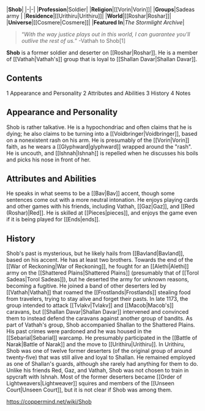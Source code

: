 |**Shob**|
|-|-|
|**Profession**|Soldier|
|**Religion**|[[Vorin\|Vorin]]|
|**Groups**|Sadeas army |
|**Residence**|[[Urithiru\|Urithiru]]|
|**World**|[[Roshar\|Roshar]]|
|**Universe**|[[Cosmere\|Cosmere]]|
|**Featured In**|*The Stormlight Archive*|

>“*With the way justice plays out in this world, I can guarantee you'll outlive the rest of us.*”
\-Vathah to Shob[1]


**Shob** is a former soldier and deserter on [[Roshar\|Roshar]]. He is a member of [[Vathah\|Vathah's]] group that is loyal to [[Shallan Davar\|Shallan Davar]].

## Contents

1 Appearance and Personality
2 Attributes and Abilities
3 History
4 Notes


## Appearance and Personality
Shob is rather talkative. He is a hypochondriac and often claims that he is dying; he also claims to be turning into a [[Voidbringer\|Voidbringer]], based on a nonexistent rash on his arm. He is presumably of the [[Vorin\|Vorin]] faith, as he wears a [[Glyphward\|glyphward]] wrapped around the "rash". He is uncouth, and [[Ishnah\|Ishnah]] is repelled when he discusses his boils and picks his nose in front of her.

## Attributes and Abilities
He speaks in what seems to be a [[Bav\|Bav]] accent, though some sentences come out with a more neutral intonation.
He enjoys playing cards and other games with his friends, including Vathah, [[Gaz\|Gaz]], and [[Red (Roshar)\|Red]]. He is skilled at [[Pieces\|pieces]], and enjoys the game even if it is being played for [[Ends\|ends]].

## History
Shob's past is mysterious, but he likely hails from [[Bavland\|Bavland]], based on his accent. He has at least two brothers. Towards the end of the [[War of Reckoning\|War of Reckoning]], he fought for an [[Alethi\|Alethi]] army on the [[Shattered Plains\|Shattered Plains]] (presumably that of [[Torol Sadeas\|Torol Sadeas]]), but he deserted the army for unknown reasons, becoming a fugitive. He joined a band of other deserters led by [[Vathah\|Vathah]] that roamed the [[Frostlands\|Frostlands]] stealing food from travelers, trying to stay alive and forget their pasts. In late 1173, the group intended to attack [[Tvlakv\|Tvlakv]] and [[Macob\|Macob's]] caravans, but [[Shallan Davar\|Shallan Davar]] intervened and convinced them to instead defend the caravans against another group of bandits.
As part of Vathah's group, Shob accompanied Shallan to the Shattered Plains. His past crimes were pardoned and he was housed in the [[Sebarial\|Sebarial]] warcamp. He presumably participated in the [[Battle of Narak\|Battle of Narak]] and the move to [[Urithiru\|Urithiru]]. In Urithiru, Shob was one of twelve former deserters (of the original group of around twenty-five) that was still alive and loyal to Shallan. He remained employed as one of Shallan's guards, although she rarely had anything for them to do.
Unlike his friends Red, Gaz, and Vathah, Shob was not chosen to train in spycraft with Ishnah. Most of the former deserters became [[Order of Lightweavers\|Lightweaver]] squires and members of the [[Unseen Court\|Unseen Court]], but it is not clear if Shob was among them.



https://coppermind.net/wiki/Shob